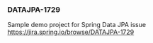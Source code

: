 ### DATAJPA-1729

Sample demo project for Spring Data JPA issue https://jira.spring.io/browse/DATAJPA-1729